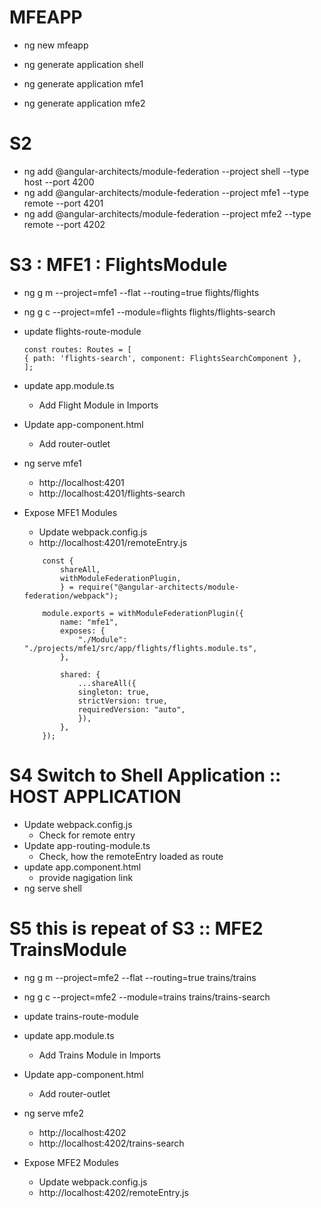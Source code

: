 # MFEAPP

- ng new mfeapp

- ng generate application shell
- ng generate application mfe1
- ng generate application mfe2

# S2

- ng add @angular-architects/module-federation --project shell --type host --port 4200
- ng add @angular-architects/module-federation --project mfe1 --type remote --port 4201
- ng add @angular-architects/module-federation --project mfe2 --type remote --port 4202

# S3 : MFE1 : FlightsModule

- ng g m --project=mfe1 --flat --routing=true flights/flights
- ng g c --project=mfe1 --module=flights flights/flights-search

- update flights-route-module

  ```
  const routes: Routes = [
  { path: 'flights-search', component: FlightsSearchComponent },
  ];
  ```

- update app.module.ts
  - Add Flight Module in Imports
- Update app-component.html
  - Add router-outlet
- ng serve mfe1

  - http://localhost:4201
  - http://localhost:4201/flights-search

- Expose MFE1 Modules

  - Update webpack.config.js
  - http://localhost:4201/remoteEntry.js

  ```
      const {
          shareAll,
          withModuleFederationPlugin,
          } = require("@angular-architects/module-federation/webpack");

      module.exports = withModuleFederationPlugin({
          name: "mfe1",
          exposes: {
              "./Module": "./projects/mfe1/src/app/flights/flights.module.ts",
          },

          shared: {
              ...shareAll({
              singleton: true,
              strictVersion: true,
              requiredVersion: "auto",
              }),
          },
      });
  ```

# S4 Switch to Shell Application :: HOST APPLICATION

- Update webpack.config.js
  - Check for remote entry
- Update app-routing-module.ts
  - Check, how the remoteEntry loaded as route
- update app.component.html
  - provide nagigation link
- ng serve shell

# S5 this is repeat of S3 :: MFE2 TrainsModule

- ng g m --project=mfe2 --flat --routing=true trains/trains
- ng g c --project=mfe2 --module=trains trains/trains-search

- update trains-route-module
- update app.module.ts
  - Add Trains Module in Imports
- Update app-component.html
  - Add router-outlet
- ng serve mfe2

  - http://localhost:4202
  - http://localhost:4202/trains-search

- Expose MFE2 Modules

  - Update webpack.config.js
  - http://localhost:4202/remoteEntry.js
